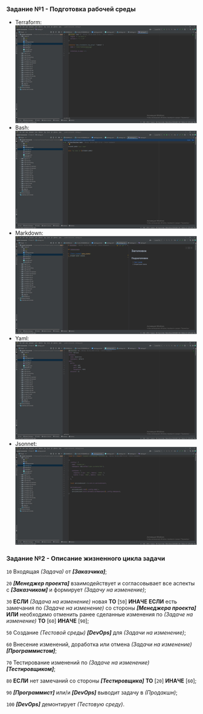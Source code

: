 ### Задание №1 - Подготовка рабочей среды

 - Terraform: ![](https://github.com/sergey-svet-melnikov/My-Tutorial/blob/main/DevOps-22/Home_Work/01-intro-01/img/Sergey%20Melnikov%20netology.tf.png?raw=true)
 - Bash: ![](https://github.com/sergey-svet-melnikov/My-Tutorial/blob/main/DevOps-22/Home_Work/01-intro-01/img/Sergey%20Melnikov%20netology%20SH.png?raw=true)
 - Markdown: ![](https://github.com/sergey-svet-melnikov/My-Tutorial/blob/main/DevOps-22/Home_Work/01-intro-01/img/Sergey%20Melnikov%20netology.md.png?raw=true)
 - Yaml: ![](https://github.com/sergey-svet-melnikov/My-Tutorial/blob/main/DevOps-22/Home_Work/01-intro-01/img/Sergey%20Melnikov%20netology.yaml.png?raw=true)
 - Jsonnet: ![](https://github.com/sergey-svet-melnikov/My-Tutorial/blob/main/DevOps-22/Home_Work/01-intro-01/img/Sergey%20Melnikov%20netology.jsonnet.png?raw=true)

### Задание №2 - Описание жизненного цикла задачи

`10` Входящая *(Задача)* от ***[Заказчика]***;

`20` ***[Менеджер проекта]*** взаимодействует и согласовывает все аспекты с ***[Заказчиком]*** и формирует *(Задачу на изменение)*;

`30` **ЕСЛИ** *(Задача на изменение)* новая **ТО** [`50`] **ИНАЧЕ** **ЕСЛИ** есть замечания по *(Задаче на изменение)* со стороны ***[Менеджера проекта]*** **ИЛИ** необходимо отменить ранее сделанные изменения по *(Задаче на изменение)* **ТО** [`60`] **ИНАЧЕ** [`90`];

`50` Создание *(Тестовой среды)* ***[DevOps]*** для *(Задачи на изменение)*; 

`60` Внесение изменений, доработка или отмена *(Задачи на изменение)* ***[Программистом]***;

`70` Тестирование изменений по *(Задаче на изменение)* ***[Тестировщиком]***;

`80` **ЕСЛИ** нет замечаний со стороны ***[Тестировщика]*** **ТО** [`20`] **ИНАЧЕ** [`60`];

`90`  ***[Программист]*** или/и ***[DevOps]*** выводит задачу в *(Продакшн)*; 

`100` ***[DevOps]*** демонтирует *(Тестовую среду)*.

